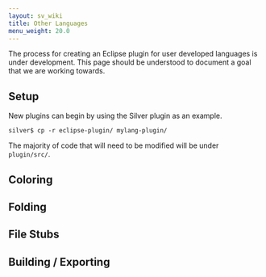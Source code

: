 ```yaml
---
layout: sv_wiki
title: Other Languages
menu_weight: 20.0
---
```


The process for creating an Eclipse plugin for user developed languages is under
development. This page should be understood to document a goal that we are
working towards.

## Setup

New plugins can begin by using the Silver plugin as an example.

```
silver$ cp -r eclipse-plugin/ mylang-plugin/
```

The majority of code that will need to be modified will be under `plugin/src/`.

## Coloring

## Folding

## File Stubs

## Building / Exporting



